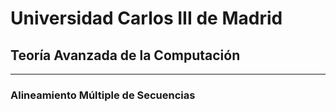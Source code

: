 # Universidad Carlos III de Madrid
## Teoría Avanzada de la Computación
***
### Alineamiento Múltiple de Secuencias
